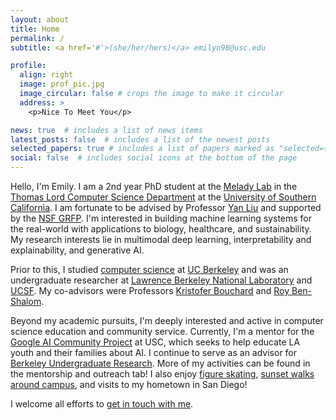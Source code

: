 ```yaml
---
layout: about
title: Home
permalink: /
subtitle: <a href='#'>(she/her/hers)</a> emilyn98@usc.edu

profile:
  align: right
  image: prof_pic.jpg
  image_circular: false # crops the image to make it circular
  address: >
    <p>Nice To Meet You</p> 

news: true  # includes a list of news items
latest_posts: false  # includes a list of the newest posts
selected_papers: true # includes a list of papers marked as "selected={true}"
social: false  # includes social icons at the bottom of the page
---
```


Hello, I'm Emily. I am a 2nd year PhD student at the [Melady Lab](https://melady.usc.edu/) in the [Thomas Lord Computer Science Department](https://www.cs.usc.edu/) at the [University of Southern California](https://www.usc.edu/). I am fortunate to be advised by Professor [Yan Liu](https://viterbi.usc.edu/directory/faculty/Liu/Yan) and supported by the [NSF GRFP](https://www.nsfgrfp.org/). I'm interested in building machine learning systems for the real-world with applications to biology, healthcare, and sustainability. My research interests lie in multimodal deep learning, interpretability and explainability, and generative AI. 

Prior to this, I studied [computer science](https://eecs.berkeley.edu/academics/undergraduate/cs-ba) at [UC Berkeley](https://www.berkeley.edu/) and was an undergraduate researcher at [Lawrence Berkeley National Laboratory](https://www.lbl.gov/) and [UCSF](https://www.ucsf.edu/). My co-advisors were Professors [Kristofer Bouchard](https://bouchardlab.lbl.gov/) and [Roy Ben-Shalom](https://roybens.faculty.ucdavis.edu/). 

Beyond my academic pursuits, I'm deeply interested and active in computer science education and community service. Currently, I'm a mentor for the [Google AI Community Project](https://sites.google.com/usc.edu/aicommunityproject/meet-the-interns) at USC, which seeks to help educate LA youth and their families about AI. I continue to serve as an advisor for [Berkeley Undergraduate Research](https://research.berkeley.edu/). More of my activities can be found in the mentorship and outreach tab! I also enjoy [figure skating](https://eemokey.github.io/blog/category/figure-skating/), [sunset walks around campus](https://eemokey.github.io/blog/category/photography/), and visits to my hometown in San Diego!



I welcome all efforts to [get in touch with me](https://eemokey.github.io/contact/).